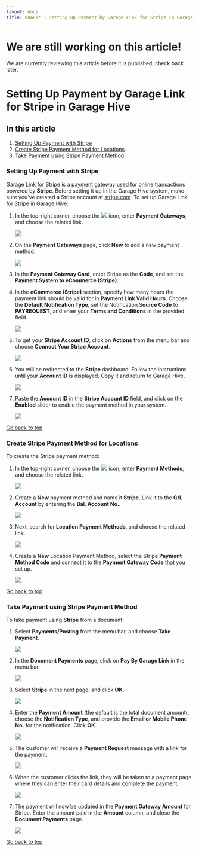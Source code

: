```yaml
---
layout: docs
title: DRAFT* - Setting Up Payment by Garage Link for Stripe in Garage Hive
---
```


<a name="top"></a>

# We are still working on this article!
We are currently reviewing this article before it is published, check back later.

# Setting Up Payment by Garage Link for Stripe in Garage Hive

## In this article
1. [Setting Up Payment with Stripe](#setting-up-payment-with-stripe)
2. [Create Stripe Payment Method for Locations](#create-stripe-payment-method-for-locations)
3. [Take Payment using Stripe Payment Method](#take-payment-using-stripe-payment-method)

### Setting Up Payment with Stripe
Garage Link for Stripe is a payment gateway used for online transactions powered by **Stripe**. Before setting it up in the Garage Hive system, make sure you've created a Stripe account at [stripe.com](https://dashboard.stripe.com/register). To set up Garage Link for Stripe in Garage Hive:
1. In the top-right corner, choose the ![](media/search_icon.png) icon, enter **Payment Gateways**, and choose the related link.

   ![](media/garagehive-stripe-payment1.png)

2. On the **Payment Gateways** page, click **New** to add a new payment method.

   ![](media/garagehive-stripe-payment2.png)

3. In the **Payment Gateway Card**, enter Stripe as the **Code**, and set the **Payment System to eCommerce (Stripe)**.
4. In the **eCommerce (Stripe)** section, specify how many hours the payment link should be valid for in **Payment Link Valid Hours**. Choose the **Default Notification Type**, set the Notification S**ource Code** to **PAYREQUEST**, and enter your **Terms and Conditions** in the provided field.

   ![](media/garagehive-stripe-payment3.png)

5. To get your **Stripe Account ID**, click on **Actions** from the menu bar and choose **Connect Your Stripe Account**. 

   ![](media/garagehive-stripe-payment4.png)

6. You will be redirected to the **Stripe** dashboard. Follow the instructions until your **Account ID** is displayed. Copy it and return to Garage Hive.

   ![](media/garagehive-stripe-payment5.png)

7. Paste the **Account ID** in the **Stripe Account ID** field, and click on the **Enabled** slider to enable the payment method in your system.

   ![](media/garagehive-stripe-payment6.png)


[Go back to top](#top)

### Create Stripe Payment Method for Locations
To create the Stripe payment method:
1. In the top-right corner, choose the ![](media/search_icon.png) icon, enter **Payment Methods**, and choose the related link.

   ![](media/garagehive-stripe-payment-method1.png)

2. Create a **New** payment method and name it **Stripe**. Link it to the **G/L Account** by entering the **Bal. Account No.**.

   ![](media/garagehive-stripe-payment-method2.png)

3. Next, search for **Location Payment Methods**, and choose the related link.

   ![](media/garagehive-stripe-payment-method3.png)

4. Create a **New** Location Payment Method, select the Stripe **Payment Method Code** and connect it to the **Payment Gateway Code** that you set up.

   ![](media/garagehive-stripe-payment-method4.png)


[Go back to top](#top)

### Take Payment using Stripe Payment Method
To take payment using **Stripe** from a document:
1. Select **Payments/Posting** from the menu bar, and choose **Take Payment**.

   ![](media/garagehive-stripe-take-payment1.png)

2. In the **Document Payments** page, click on **Pay By Garage Link** in the menu bar.

   ![](media/garagehive-stripe-take-payment2.png)

3. Select **Stripe** in the next page, and click **OK**.

   ![](media/garagehive-stripe-take-payment3.png)

4. Enter the **Payment Amount** (the default is the total document amount), choose the **Notification Type**, and provide the **Email or Mobile Phone No.** for the notification. Click **OK**.

   ![](media/garagehive-stripe-take-payment4.png)

5. The customer will receive a **Payment Request** message with a link for the payment.

   ![](media/garagehive-stripe-take-payment5.png)

6. When the customer clicks the link, they will be taken to a payment page where they can enter their card details and complete the payment.

   ![](media/garagehive-stripe-take-payment6.png)

7. The payment will now be updated in the **Payment Gateway Amount** for Stripe. Enter the amount paid in the **Amount** column, and close the **Document Payments** page.

   ![](media/garagehive-stripe-take-payment7.png)


[Go back to top](#top)